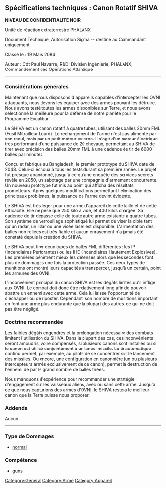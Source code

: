 ## Spécifications techniques : Canon Rotatif SHIVA

**NIVEAU DE CONFIDENTIALITE NOIR**

Unité de réaction extraterrestre PHALANX

Document Technique, Autorisation Sigma -- destiné au Commandant
uniquement

Classé le : 19 Mars 2084

Auteur : Cdt Paul Navarre, R&D: Division Ingénierie, PHALANX,
Commandement des Opérations Atlantique

------------------------------------------------------------------------

### Considérations générales

Maintenant que nous disposons d'appareils capables d'intercepter les
OVNI attaquants, nous devons les équiper avec des armes pouvant les
détruire. Nous avons testé toutes les armes disponibles sur Terre, et
nous avons sélectionné la meilleure pour la défense de notre planète
pour le Programme Excalibur.

Le SHIVA est un canon rotatif à quatre tubes, utilisant des balles 20mm
FML (Fusil Mitrailleur Lourd). Le rechargement de l'arme n'est pas
alimenté par son recul, mais par un petit moteur externe. Il s'agit d'un
moteur électrique très performant d'une puissance de 20 chevaux,
permettant au SHIVA de tirer avec précision des balles 20mm FML à une
cadence de tir de 6000 balles par minutes.

Conçu et fabriqué au Bangladesh, le premier prototype du SHIVA date de
2048. Celui-ci échoua à tous les tests durant sa première année. Le
projet fut presque abandonné, jusqu'à ce qu'une enquête des services
secrets révèle en 2050, un sabotage par une compagnie d'armement
concurrente. Un nouveau prototype fut mis au point qui afficha des
résultats prometteurs. Après quelques modifications permettant
l'élimination des principaux problèmes, la puissance de l'arme devint
évidente.

Le SHIVA est très léger pour une arme d'appareil de cette taille et de
cette efficacité. Elle ne pèse que 250 kilo à vide, et 400 kilos
chargée. Sa cadence de tir dépasse celle de toute autre arme existante à
quatre tubes. Son système de verrouillage sophistiqué lui permet de
viser la cible tant qu'un radar, un lidar ou une visée laser est
disponible. L'alimentation des balles non reliées est très fiable et
aucun enrayement n'a jamais été constaté depuis la création du SHIVA.

Le SHIVA peut tirer deux types de balles FML différentes : les IP
(Incendiaires Perforantes) ou les IHE (Incendiaires Hautement
Explosives). Les premières pénètrent mieux les défenses alors que les
secondes font plus de dommages une fois la protection passée. Ces deux
types de munitions ont montré leurs capacités à transpercer, jusqu'à un
certain, point les armures des OVNI.

L'inconvénient principal du canon SHIVA est les dégâts limités qu'il
inflige aux OVNI. Le combat doit donc être relativement long afin de
pouvoir abattre un ennemi avec cette arme. Cela lui laisse l'opportunité
de s'échapper ou de riposter. Cependant, son nombre de munitions
important en font une arme plus endurante que la plupart des autres, ce
qui ne doit pas être négligé.

### Doctrine recommandée

Les faibles dégâts engendrés et la prolongation nécessaire des combats
limitent l'utilisation du SHIVA. Dans la plupart des cas, ces
inconvénients seront amoudris, voire compensés, si plusieurs canons sont
installés ou si le canon est utilisé conjointement à un lance-missile.
Le tir automatique continu permet, par exemple, au pilote de se
concentrer sur le lancement des missiles. Ou encore, une configuration
en canonnière (un ou plusieurs intercepteurs armés exclusivement de ce
canon), permet la destruction de l'ennemi de par le grand nombre de
balles tirées.

Nous manquons d'expérience pour recommander une stratégie d'engagement
sur les vaisseaux aliens, avec ou sans cette arme. Jusqu'à ce que nous
capturions des armes d'OVNI, le SHIVA restera le meilleur canon que la
Terre puisse nous proposer.

### Addenda

Aucun.

------------------------------------------------------------------------

### Type de Dommages

- [normal](Damage/normal "wikilink")

### Compétence

- [guns](Skills/guns "wikilink")

[Category:Général](Category:Général "wikilink")
[Category:Arme](Category:Arme "wikilink")
[Category:Appareil](Category:Appareil "wikilink")